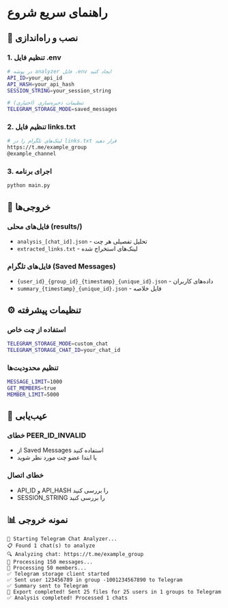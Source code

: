 # راهنمای سریع شروع

## 🚀 نصب و راه‌اندازی

### 1. تنظیم فایل .env
```bash
# در پوشه analyzer فایل .env ایجاد کنید
API_ID=your_api_id
API_HASH=your_api_hash
SESSION_STRING=your_session_string

# تنظیمات ذخیره‌سازی (اختیاری)
TELEGRAM_STORAGE_MODE=saved_messages
```

### 2. تنظیم فایل links.txt
```bash
# لینک‌های تلگرام را در links.txt قرار دهید
https://t.me/example_group
@example_channel
```

### 3. اجرای برنامه
```bash
python main.py
```

## 📁 خروجی‌ها

### فایل‌های محلی (results/)
- `analysis_[chat_id].json` - تحلیل تفصیلی هر چت
- `extracted_links.txt` - لینک‌های استخراج شده

### فایل‌های تلگرام (Saved Messages)
- `{user_id}_{group_id}_{timestamp}_{unique_id}.json` - داده‌های کاربران
- `summary_{timestamp}_{unique_id}.json` - فایل خلاصه

## ⚙️ تنظیمات پیشرفته

### استفاده از چت خاص
```bash
TELEGRAM_STORAGE_MODE=custom_chat
TELEGRAM_STORAGE_CHAT_ID=your_chat_id
```

### تنظیم محدودیت‌ها
```bash
MESSAGE_LIMIT=1000
GET_MEMBERS=true
MEMBER_LIMIT=5000
```

## 🔧 عیب‌یابی

### خطای PEER_ID_INVALID
- از Saved Messages استفاده کنید
- یا ابتدا عضو چت مورد نظر شوید

### خطای اتصال
- API_ID و API_HASH را بررسی کنید
- SESSION_STRING را بررسی کنید

## 📊 نمونه خروجی

```
🚀 Starting Telegram Chat Analyzer...
📋 Found 1 chat(s) to analyze
🔍 Analyzing chat: https://t.me/example_group
📝 Processing 150 messages...
👥 Processing 50 members...
✅ Telegram storage client started
✅ Sent user 123456789 in group -1001234567890 to Telegram
✅ Summary sent to Telegram
🎉 Export completed! Sent 25 files for 25 users in 1 groups to Telegram
✅ Analysis completed! Processed 1 chats
``` 